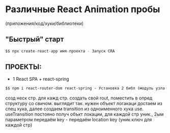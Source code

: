 # Различные React Animation пробы

(приложения/код/хуки/библиотеки)

## "Быстрый" старт

```js
$$ npx create-react-app имя-проекта - Запуск CRA
```

## ПРОЕКТЫ:

- 1 React SPA + react-spring

```1 React SPA + react-spring
$$ npm i react-router-dom react-spring - Установка 2 библ (модуль узла для маршрутизаци и библ анимации).
```

созд неск стр. для кажд стр. создать свой rout, поместить в опред структуру со свичом. выглядит так. нужен объект логакаци достаем из спец хука, далее создаем transition из одноименного хука use. useTransition постояно получ объкт локации, для каждой стр уник., 2ым параметром передаём key - передаём location key (уник ключ для каждой стр)

<!-- # Начало работы с приложением Create React

Этот проект был загружен с помощью [Create React App] (https://github.com/facebook/create-react-app).

## Доступные сценарии

В каталоге проекта вы можете запустить:

### `npm start '

Запускает приложение в режиме разработки. \
Откройте [http: // localhost: 3000] (http: // localhost: 3000), чтобы просмотреть его в браузере.

Страница будет перезагружаться при внесении изменений. \
Вы также можете увидеть любые ошибки ворса в консоли.

### `npm test`

Запускает Test Runner в режиме Interactive Watch. \
См. Раздел о [запущенных тестах] (https://facebook.github.io/create-react-app/docs/running-tests) для получения дополнительной информации.

### `npm Run Build`

Создает приложение для производства в папку `build`. \
Он правильно реагирует в производственном режиме и оптимизирует сборку для наилучшей производительности.

Сборка заслужена, и имена файлов включают хэши. \
Ваше приложение готово к развертыванию!

См. Раздел о [развертывании] (https://facebook.github.io/create-react-app/docs/deployment) для получения дополнительной информации.

### `npm run exect`

** ПРИМЕЧАНИЕ: это односторонняя операция. Как только вы `reject`, вы не можете вернуться! **

Если вы не удовлетворены инструментом сборки и выбором конфигурации, вы можете «изгнать» в любое время. Эта команда удалит единственную зависимость сборки из вашего проекта.

Вместо этого он скопирует все файлы конфигурации и транзитивные зависимости (Webpack, Babel, Eslint и т. Д.) Все команды, кроме «eject», все равно будут работать, но они будут указывать на копированные сценарии, чтобы вы могли настраивать их. На данный момент вы сами.

Вам не нужно когда -либо использовать `reject '. Кураторский набор функций подходит для небольших и средних развертываний, и вы не должны чувствовать себя обязанными использовать эту функцию. Однако мы понимаем, что этот инструмент не был бы полезен, если вы не сможете настроить его, когда будете готовы к нему.

## Учить больше

Вы можете узнать больше в документации [Create React App] (https://facebook.github.io/create-react-app/docs/getting-started).

Чтобы изучить React, ознакомьтесь с [React Documentation] (https://reactjs.org/).

### Кодовое расщепление

Этот раздел перешел здесь: [https://facebook.github.io/create-react-app/docs/code-splittingty(https://facebook.github.io/create-react-app/docs/code- расщепление)

### Анализ размера пакета

Этот раздел перешел здесь: [https://facebook.github.io/create-react-app/docs/analyzing-the-bundle-size-(https://facebook.github.io/create-react-app/ Документы/Анализ размером с брюк)

### Создание прогрессивного веб -приложения

Этот раздел перешел здесь: [https://facebook.github.io/create-react-app/docs/making-a-progressive-web-app^(https://facebook.github.io/create-react- App/Docs/Make-A-Progressive-Web-App)

### расширенная конфигурация

Этот раздел перешел здесь: [https://facebook.github.io/create-react-app/docs/advanced-configuration!(https://facebook.github.io/create-react-app/docs/advanced- конфигурация)

### Развертывание

Этот раздел перешел здесь: [https://facebook.github.io/create-react-app/docs/deployment^(https://facebook.github.io/create-react-app/docs/deployment)

### `npm run build` не удается.

Этот раздел перешел здесь: [https://facebook.github.io/create-react-app/docs/troubleshooting#npm-run-build-fails-to-minify!(https://facebook.github.io/ Create-React-App/Docs/Устранение неполадок#npm-run-build-fails to-minify) -->
